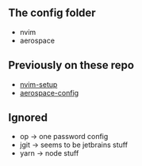 ## The config folder
- nvim
- aerospace

## Previously on these repo
- [nvim-setup](https://github.com/wcleeah/nvim-setup)
- [aerospace-config](https://github.com/wcleeah/aerospace-config)

## Ignored
- op -> one password config
- jgit -> seems to be jetbrains stuff
- yarn -> node stuff
